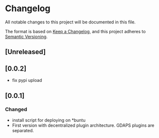 # Changelog
All notable changes to this project will be documented in this file.

The format is based on [Keep a Changelog](https://keepachangelog.com/en/1.0.0/),
and this project adheres to [Semantic Versioning](https://semver.org/spec/v2.0.0.html).

## [Unreleased]

## [0.0.2]
- fix pypi upload

## [0.0.1]
### Changed
- install script for deploying on *buntu
- First version with decentralized plugin architecture. GDAPS plugins are separated.
